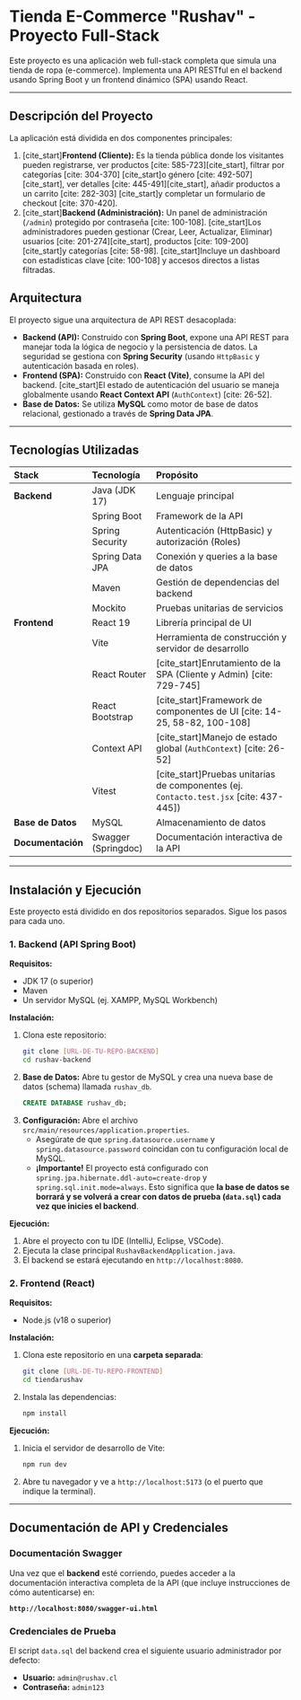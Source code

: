 # Tienda E-Commerce "Rushav" - Proyecto Full-Stack

Este proyecto es una aplicación web full-stack completa que simula una tienda de ropa (e-commerce). Implementa una API RESTful en el backend usando Spring Boot y un frontend dinámico (SPA) usando React.

---

## Descripción del Proyecto

La aplicación está dividida en dos componentes principales:

1.  [cite_start]**Frontend (Cliente):** Es la tienda pública donde los visitantes pueden registrarse, ver productos [cite: 585-723][cite_start], filtrar por categorías [cite: 304-370] [cite_start]o género [cite: 492-507][cite_start], ver detalles [cite: 445-491][cite_start], añadir productos a un carrito [cite: 282-303] [cite_start]y completar un formulario de checkout [cite: 370-420].
2.  [cite_start]**Backend (Administración):** Un panel de administración (`/admin`) protegido por contraseña [cite: 100-108]. [cite_start]Los administradores pueden gestionar (Crear, Leer, Actualizar, Eliminar) usuarios [cite: 201-274][cite_start], productos [cite: 109-200] [cite_start]y categorías [cite: 58-98]. [cite_start]Incluye un dashboard con estadísticas clave [cite: 100-108] y accesos directos a listas filtradas.

## Arquitectura

El proyecto sigue una arquitectura de API REST desacoplada:

* **Backend (API):** Construido con **Spring Boot**, expone una API REST para manejar toda la lógica de negocio y la persistencia de datos. La seguridad se gestiona con **Spring Security** (usando `HttpBasic` y autenticación basada en roles).
* **Frontend (SPA):** Construido con **React (Vite)**, consume la API del backend. [cite_start]El estado de autenticación del usuario se maneja globalmente usando **React Context API** (`AuthContext`) [cite: 26-52].
* **Base de Datos:** Se utiliza **MySQL** como motor de base de datos relacional, gestionado a través de **Spring Data JPA**.

---

## Tecnologías Utilizadas

| Stack | Tecnología | Propósito |
| :--- | :--- | :--- |
| **Backend** | Java (JDK 17) | Lenguaje principal |
| | Spring Boot | Framework de la API |
| | Spring Security | Autenticación (HttpBasic) y autorización (Roles) |
| | Spring Data JPA | Conexión y queries a la base de datos |
| | Maven | Gestión de dependencias del backend |
| | Mockito | Pruebas unitarias de servicios |
| **Frontend** | React 19 | Librería principal de UI |
| | Vite | Herramienta de construcción y servidor de desarrollo |
| | React Router | [cite_start]Enrutamiento de la SPA (Cliente y Admin) [cite: 729-745] |
| | React Bootstrap | [cite_start]Framework de componentes de UI [cite: 14-25, 58-82, 100-108] |
| | Context API | [cite_start]Manejo de estado global (`AuthContext`) [cite: 26-52] |
| | Vitest | [cite_start]Pruebas unitarias de componentes (ej. `Contacto.test.jsx` [cite: 437-445]) |
| **Base de Datos** | MySQL | Almacenamiento de datos |
| **Documentación** | Swagger (Springdoc) | Documentación interactiva de la API |

---

## Instalación y Ejecución

Este proyecto está dividido en dos repositorios separados. Sigue los pasos para cada uno.

### 1. Backend (API Spring Boot)

**Requisitos:**
* JDK 17 (o superior)
* Maven
* Un servidor MySQL (ej. XAMPP, MySQL Workbench)

**Instalación:**
1.  Clona este repositorio:
    ```bash
    git clone [URL-DE-TU-REPO-BACKEND]
    cd rushav-backend
    ```
2.  **Base de Datos:** Abre tu gestor de MySQL y crea una nueva base de datos (schema) llamada `rushav_db`.
    ```sql
    CREATE DATABASE rushav_db;
    ```
3.  **Configuración:** Abre el archivo `src/main/resources/application.properties`.
    * Asegúrate de que `spring.datasource.username` y `spring.datasource.password` coincidan con tu configuración local de MySQL.
    * **¡Importante!** El proyecto está configurado con `spring.jpa.hibernate.ddl-auto=create-drop` y `spring.sql.init.mode=always`. Esto significa que **la base de datos se borrará y se volverá a crear con datos de prueba (`data.sql`) cada vez que inicies el backend**.

**Ejecución:**
1.  Abre el proyecto con tu IDE (IntelliJ, Eclipse, VSCode).
2.  Ejecuta la clase principal `RushavBackendApplication.java`.
3.  El backend se estará ejecutando en `http://localhost:8080`.

### 2. Frontend (React)

**Requisitos:**
* Node.js (v18 o superior)

**Instalación:**
1.  Clona este repositorio en una **carpeta separada**:
    ```bash
    git clone [URL-DE-TU-REPO-FRONTEND]
    cd tiendarushav
    ```
2.  Instala las dependencias:
    ```bash
    npm install
    ```

**Ejecución:**
1.  Inicia el servidor de desarrollo de Vite:
    ```bash
    npm run dev
    ```
2.  Abre tu navegador y ve a `http://localhost:5173` (o el puerto que indique la terminal).

---

## Documentación de API y Credenciales

### Documentación Swagger
Una vez que el **backend** esté corriendo, puedes acceder a la documentación interactiva completa de la API (que incluye instrucciones de cómo autenticarse) en:

**`http://localhost:8080/swagger-ui.html`**

### Credenciales de Prueba
El script `data.sql` del backend crea el siguiente usuario administrador por defecto:

* **Usuario:** `admin@rushav.cl`
* **Contraseña:** `admin123`
